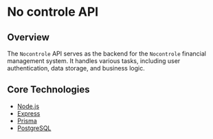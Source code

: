 # No controle API

## Overview

The `Nocontrole` API serves as the backend for the `Nocontrole` financial management system. It handles various tasks, including user authentication, data storage, and business logic.

## Core Technologies

- [Node.js](https://nodejs.org/en/)
- [Express](https://expressjs.com/)
- [Prisma](https://www.prisma.io/)
- [PostgreSQL](https://www.postgresql.org/)
